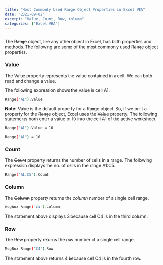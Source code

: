 ```yaml
---
title: "Most Commonly Used Range Object Properties in Excel VBA"
date: "2021-09-02"
excerpt: "Value, Count, Row, Column"
categories: ["Excel VBA"]
---
```


```toc

```

The ~~Range~~ object, like any other object in Excel, has both properties and methods. The following are some of the most commonly used ~~Range~~ object properties.

### Value

The ~~Value~~ property represents the value contained in a cell. We can both read and change a value.

The following expression shows the value in cell A1.

```sh
Range("A1").Value
```

**Note:** ~~Value~~ is the default property for a ~~Range~~ object. So, if we omit a property for the ~~Range~~ object, Excel uses the ~~Value~~ property. The following statements both enter a value of 10 into the cell A1 of the active worksheet.

```sh {numberLines}
Range("A1").Value = 10

Range("A1") = 10
```

### Count

The ~~Count~~ property returns the number of cells in a range. The following expression displays the no. of cells in the range A1:C5.

```sh
Range("A1:C5").Count
```

### Column

The ~~Column~~ property returns the _column_ number of a single cell range.

```sh
MsgBox Range("C4").Column
```

The statement above displays 3 because cell C4 is in the third column.

### Row

The ~~Row~~ property returns the _row_ number of a single cell range.

```sh
MsgBox Range("C4").Row
```

The statement above returns 4 because cell C4 is in the fourth row.

